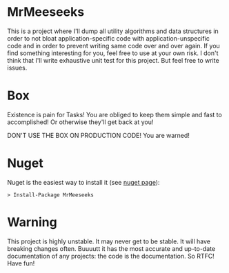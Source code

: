 
# MrMeeseeks
This is a project where I'll dump all utility algorithms and data structures in order to not bloat application-specific code with application-unspecific code and in order to prevent writing same code over and over again.
If you find something interesting for you, feel free to use at your own risk. I don't think that I'll write exhaustive unit test for this project. But feel free to write issues.

# Box
Existence is pain for Tasks! You are obliged to keep them simple and fast to accomplished! Or otherwise they'll get back at you!

DON'T USE THE BOX ON PRODUCTION CODE! You are warned!

# Nuget

Nuget is the easiest way to install it (see [nuget page](https://www.nuget.org/packages/MrMeeseeks/69.0.0)):

```
> Install-Package MrMeeseeks
```

# Warning

This project is highly unstable. It may never get to be stable. It will have breaking changes often. 
Buuuutt it has the most accurate and up-to-date documentation of any projects: the code is the documentation. So RTFC!
Have fun!
